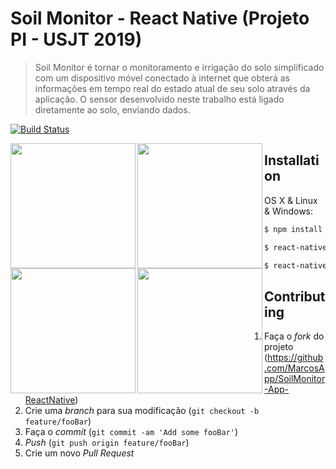 # Soil Monitor - React Native (Projeto PI - USJT 2019)
> Soil Monitor é tornar o monitoramento e irrigação do solo simplificado com um
dispositivo móvel conectado à internet que obterá as informações em tempo real do estado atual de seu solo através da aplicação. O sensor desenvolvido neste trabalho está ligado diretamente ao solo, enviando dados.

[![Build Status][travis-image]][travis-url]

<img  align="left" src="https://raw.githubusercontent.com/MarcosApp/SoilMonitor-App-ReactNative/ad3554e171c3c33ce7de026ba3a6e6ce0a09112e/rawimagemgit/imagem4.jpeg" width="200">
<img  align="left" src="https://raw.githubusercontent.com/MarcosApp/SoilMonitor-App-ReactNative/ad3554e171c3c33ce7de026ba3a6e6ce0a09112e/rawimagemgit/imagem3.jpeg" width="200">
<img  align="left" src="https://raw.githubusercontent.com/MarcosApp/SoilMonitor-App-ReactNative/ad3554e171c3c33ce7de026ba3a6e6ce0a09112e/rawimagemgit/imagem2.jpeg" width="200">
<img align="left" src="https://raw.githubusercontent.com/MarcosApp/SoilMonitor-App-ReactNative/ad3554e171c3c33ce7de026ba3a6e6ce0a09112e/rawimagemgit/imagem1.jpeg" width="200">



## Installation

OS X & Linux & Windows:

```sh
$ npm install install
```
```sh
$ react-native start
```
```sh
$ react-native run-android
```

## Contributing

1. Faça o _fork_ do projeto (<https://github.com/MarcosApp/SoilMonitor-App-ReactNative>)
2. Crie uma _branch_ para sua modificação (`git checkout -b feature/fooBar`)
3. Faça o _commit_ (`git commit -am 'Add some fooBar'`)
4. _Push_ (`git push origin feature/fooBar`)
5. Crie um novo _Pull Request_


<!-- Markdown link & img dfn's -->
[npm-image]: https://img.shields.io/npm/v/datadog-metrics.svg?style=flat-square
[npm-url]: https://npmjs.org/package/datadog-metrics
[npm-downloads]: https://img.shields.io/npm/dm/datadog-metrics.svg?style=flat-square
[travis-image]: https://img.shields.io/travis/dbader/node-datadog-metrics/master.svg?style=flat-square
[travis-url]: https://travis-ci.org/dbader/node-datadog-metrics
[wiki]: https://github.com/yourname/yourproject/wiki

